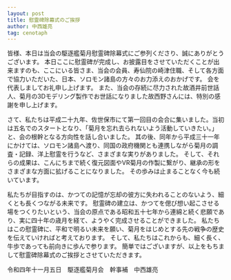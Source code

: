 ```yaml
---
layout: post
title: 慰霊碑除幕式のご挨拶
author: 中西雄亮
tag: cenotaph
---
```


皆様、本日は当会の駆逐艦菊月慰霊碑除幕式にご参列くださり、誠にありがとうございます。
本日ここに慰霊碑が完成し、お披露目をさせていただくことが出来ますのも、ここにいる皆さま、当会の会員、寿仙院の崎津住職、そして各方面で協力いただいた、日本、ソロモン諸島の方々のお力添えのおかげです。
会を代表しましてお礼申し上げます。
また、当会の存続に尽力された故酒井前世話人、菊月の3Dモデリング製作でお世話になりました故西野さんには、特別の感謝を申し上げます。
 
さて、私たちは平成二十九年、佐世保市にて第一回目の会合に集いました。当初は五名でのスタートとなり、「菊月を忘れ去られないよう活動していきたい。」と、会の根幹となる方向性を話し合いました。
其の後、同年から平成三十一年にかけては、ソロモン諸島へ渡り、同国の政府機関とも連携しながら菊月の調査・記録、洋上慰霊を行うなど、さまざまな実りがありました。
そして、それらの成果は、こんにちまで続く復元図面やVR菊月の作製に繋がり、継承の形をさまざまな方面に拡げることになりました。
その歩みは止まることなく今も続いています。
 
私たちが目指すのは、かつての記憶が忘却の彼方に失われることのないよう、細くとも長くつながる未来です。
慰霊碑の建立は、かつてを偲び想い起こさせる場をつくりたいという、当会の原点である昭和五十七年から連綿と続く悲願であり、実に四十年の歳月を経て、ようやく完成させることができました。
私たちはこの慰霊碑に、平和で明るい未来を願い、菊月をはじめとする先の戦争の歴史を伝えていければと考えております。
そして、私たちはこれからも、細く長く、牛歩であっても前向きに歩んで参ります。
簡単ではございますが、以上をもちまして慰霊碑除幕式のご挨拶とさせていただきます。

令和四年十一月五日　駆逐艦菊月会　幹事補　中西雄亮
